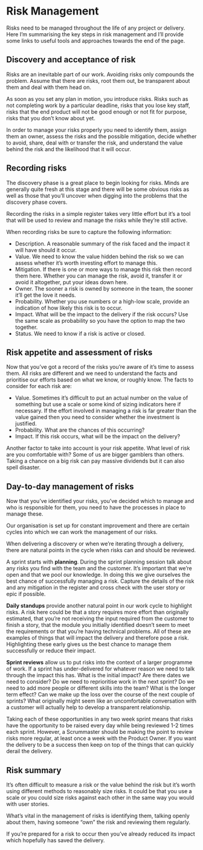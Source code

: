 # Risk Management


Risks need to be managed throughout the life of any project or delivery. Here I’m summarising the key steps in risk management and I’ll provide some links to useful tools and approaches towards the end of the page.

## Discovery and acceptance of risk

Risks are an inevitable part of our work. Avoiding risks only compounds the problem. Assume that there are risks, root them out, be transparent about them and deal with them head on.

As soon as you set any plan in motion, you introduce risks. Risks such as not completing work by a particular deadline, risks that you lose key staff, risks that the end product will not be good enough or not fit for purpose, risks that you don’t know about yet.

In order to manage your risks properly you need to identify them, assign them an owner, assess the risks and the possible mitigation, decide whether to avoid, share, deal with or transfer the risk, and understand the value behind the risk and the likelihood that it will occur.

## Recording risks

The discovery phase is a great place to begin looking for risks. Minds are generally quite fresh at this stage and there will be some obvious risks as well as those that you’ll uncover when digging into the problems that the discovery phase covers.

Recording the risks in a simple register takes very little effort but it’s a tool that will be used to review and manage the risks while they’re still active.

When recording risks be sure to capture the following information:

* Description. A reasonable summary of the risk faced and the impact it will have should it occur.
* Value. We need to know the value hidden behind the risk so we can assess whether it’s worth investing effort to manage this.
* Mitigation. If there is one or more ways to manage this risk then record them here. Whether you can manage the risk, avoid it, transfer it or avoid it altogether, put your ideas down here.
* Owner. The sooner a risk is owned by someone in the team, the sooner it’ll get the love it needs.
* Probability. Whether you use numbers or a high-low scale, provide an indication of how likely this risk is to occur.
* Impact. What will be the impact to the delivery if the risk occurs? Use the same scale as probability so you have the option to map the two together.
* Status. We need to know if a risk is active or closed.

## Risk appetite and assessment of risks

Now that you’ve got a record of the risks you’re aware of it’s time to assess them. All risks are different and we need to understand the facts and prioritise our efforts based on what we know, or roughly know. The facts to consider for each risk are:

* Value. Sometimes it’s difficult to put an actual number on the value of something but use a scale or some kind of sizing indicators here if necessary. If the effort involved in managing a risk is far greater than the value gained then you need to consider whether the investment is justified.
* Probability. What are the chances of this occurring?
* Impact. If this risk occurs, what will be the impact on the delivery?

Another factor to take into account is your risk appetite. What level of risk are you comfortable with? Some of us are bigger gamblers than others. Taking a chance on a big risk can pay massive dividends but it can also spell disaster.

## Day-to-day management of risks

Now that you’ve identified your risks, you’ve decided which to manage and who is responsible for them, you need to have the processes in place to manage these.

Our organisation is set up for constant improvement and there are certain cycles into which we can work the management of our risks.

When delivering a discovery or when we’re iterating through a delivery, there are natural points in the cycle when risks can and should be reviewed.

A sprint starts with **planning**. During the sprint planning session talk about any risks you find with the team and the customer. It’s important that we’re open and that we pool our knowledge. In doing this we give ourselves the best chance of successfully managing a risk. Capture the details of the risk and any mitigation in the register and cross check with the user story or epic if possible.

**Daily standups** provide another natural point in our work cycle to highlight risks. A risk here could be that a story requires more effort than originally estimated, that you’re not receiving the input required from the customer to finish a story, that the module you initially identified doesn’t seem to meet the requirements or that you’re having technical problems. All of these are examples of things that will impact the delivery and therefore pose a risk. Highlighting these early gives us the best chance to manage them successfully or reduce their impact.

**Sprint reviews** allow us to put risks into the context of a larger programme of work. If a sprint has under-delivered for whatever reason we need to talk through the impact this has. What is the initial impact? Are there dates we need to consider? Do we need to reprioritise work in the next sprint? Do we need to add more people or different skills into the team? What is the longer term effect? Can we make up the loss over the course of the next couple of sprints? What originally might seem like an uncomfortable conversation with a customer will actually help to develop a transparent relationship.

Taking each of these opportunities in any two week sprint means that risks have the opportunity to be raised every day while being reviewed 1-2 times each sprint. However, a Scrummaster should be making the point to review risks more regular, at least once a week with the Product Owner. If you want the delivery to be a success then keep on top of the things that can quickly derail the delivery.

## Risk summary

It’s often difficult to measure a risk or the value behind the risk but it’s worth using different methods to reasonably size risks. It could be that you use a scale or you could size risks against each other in the same way you would with user stories.

What’s vital in the management of risks is identifying them, talking openly about them, having someone “own” the risk and reviewing them regularly.

If you’re prepared for a risk to occur then you’ve already reduced its impact which hopefully has saved the delivery.